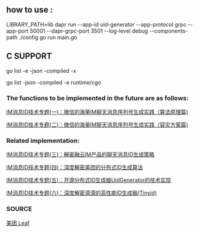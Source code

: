 ## how to use :

LIBRARY_PATH=lib dapr run --app-id uid-generator  --app-protocol grpc  --app-port 50001  --dapr-grpc-port 3501 --log-level debug --components-path ./config go run main.go

## C SUPPORT

go list -e -json -compiled -x

go list -json -compiled -e runtime/cgo

### The functions to be implemented in the future are as follows:

[IM消息ID技术专题(一)：微信的海量IM聊天消息序列号生成实践（算法原理篇)](http://www.52im.net/thread-1998-1-1.html)

[IM消息ID技术专题(二)：微信的海量IM聊天消息序列号生成实践（容灾方案篇)](http://www.52im.net/forum.php?mod=viewthread&tid=1999)

### Related implementation:

[IM消息ID技术专题(三)：解密融云IM产品的聊天消息ID生成策略](http://www.52im.net/thread-1998-1-1.html)

[IM消息ID技术专题(四)：深度解密美团的分布式ID生成算法](http://www.52im.net/thread-2751-1-1.html)

[IM消息ID技术专题(五)：开源分布式ID生成器UidGenerator的技术实现](http://www.52im.net/thread-2953-1-1.html)

[IM消息ID技术专题(六)：深度解密滴滴的高性能ID生成器(Tinyid)](http://www.52im.net/thread-3129-1-1.html)

### SOURCE
[美团 Leaf](https://github.com/Meituan-Dianping/Leaf)
